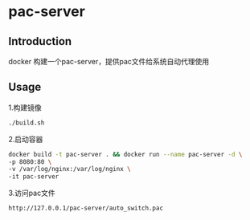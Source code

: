 # pac-server

## Introduction

docker 构建一个pac-server，提供pac文件给系统自动代理使用

## Usage

 1.构建镜像

```bash
./build.sh
```

2.启动容器

```bash
docker build -t pac-server . && docker run --name pac-server -d \
-p 8080:80 \
-v /var/log/nginx:/var/log/nginx \
-it pac-server
```

3.访问pac文件

```http
http://127.0.0.1/pac-server/auto_switch.pac
```
